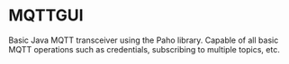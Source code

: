 # MQTTGUI
Basic Java MQTT transceiver using the Paho library.
Capable of all basic MQTT operations such as credentials, subscribing to multiple topics, etc.
